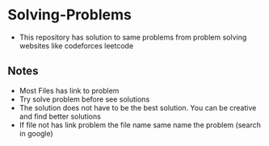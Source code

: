 # Solving-Problems
 - This repository has solution to same problems from problem solving websites like codeforces leetcode

## **Notes**
- Most Files has link to problem
- Try solve problem before see solutions
- The solution does not have to be the best solution. You can be creative and find better solutions
- If file not has link problem the file name same name the problem (search in google)
